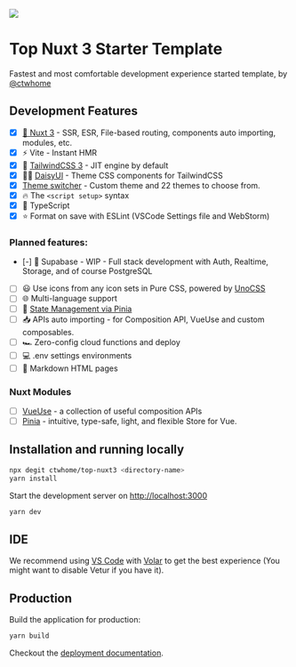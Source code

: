 ![](https://user-images.githubusercontent.com/4195550/147338199-cff47e80-f05c-4b3d-afe0-1c7b8aad08e4.png)

# Top Nuxt 3 Starter Template

Fastest and most comfortable development experience started template, by [@ctwhome](https://github.com/ctwhome)

## Development Features

* [x] [💚 Nuxt 3](https://v3.nuxtjs.org) - SSR, ESR, File-based routing, components auto importing, modules, etc.
* [x] ⚡️ Vite - Instant HMR
* [x] 🎨 [TailwindCSS 3](https://tailwindcss.com/) - JIT engine by default
* [x] 👩‍🎨 [DaisyUI](https://daisyui.com) - Theme CSS components for TailwindCSS
* [x] [Theme switcher](https://github.com/saadeghi/theme-change) - Custom theme and 22 themes to choose from. 
* [x] 🔥 The `<script setup>` syntax
* [x] 🦾 TypeScript
* [x] ⭐️ Format on save with ESLint (VSCode Settings file and WebStorm)

### Planned features:

*   [-] 🐘 Supabase - WIP - Full stack development with Auth, Realtime, Storage, and of course PostgreSQL
*   [ ] 😃 Use icons from any icon sets in Pure CSS, powered by [UnoCSS](https://github.com/antfu/unocss)
*   [ ] 🌐 Multi-language support
*   [ ] 🍍 [State Management via Pinia](https://pinia.esm.dev/)
*   [ ] 📥 APIs auto importing - for Composition API, VueUse and custom composables.
*   [ ] 🏎 Zero-config cloud functions and deploy
*   [ ] 💻 .env settings environments
*   [ ] 📄 Markdown HTML pages

### Nuxt Modules

*   [ ] [VueUse](https://github.com/vueuse/vueuse) - a collection of useful composition APIs
*   [ ] [Pinia](https://pinia.esm.dev/) - intuitive, type-safe, light, and flexible Store for Vue.

## Installation and running locally

```bash
npx degit ctwhome/top-nuxt3 <directory-name>
yarn install
```

Start the development server on [http://localhost:3000](http://localhost:3000)

```bash
yarn dev
```

## IDE

We recommend using [VS Code](https://code.visualstudio.com/) with [Volar](https://github.com/johnsoncodehk/volar) to get the best experience (You might want to disable Vetur if you have it).

## Production

Build the application for production:

```bash
yarn build
```

Checkout the [deployment documentation](https://v3.nuxtjs.org/docs/deployment).
